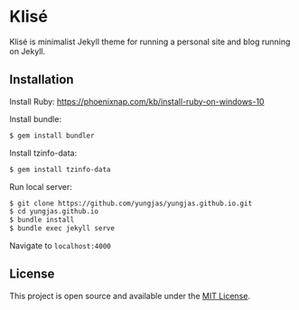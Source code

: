 # Klisé

Klisé is minimalist Jekyll theme for running a personal site and blog running on Jekyll.<br>


## Installation

Install Ruby: https://phoenixnap.com/kb/install-ruby-on-windows-10

Install bundle:

```bash
$ gem install bundler
```

Install tzinfo-data:

```bash
$ gem install tzinfo-data
```

Run local server:

```bash
$ git clone https://github.com/yungjas/yungjas.github.io.git
$ cd yungjas.github.io
$ bundle install
$ bundle exec jekyll serve
```

Navigate to `localhost:4000`


## License

This project is open source and available under the [MIT License](LICENSE).
